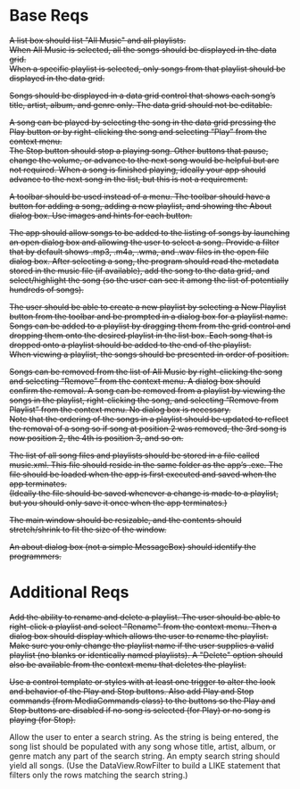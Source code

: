 # Base Reqs
~~A list box should list "All Music" and all playlists.  
When All Music is selected, all the songs should be displayed in the data grid.  
When a specific playlist is selected, only songs from that playlist should be displayed in the data grid.~~

~~Songs should be displayed in a data grid control that shows each song’s title, artist, album, and genre only. 
The data grid should not be editable.~~

~~A song can be played by selecting the song in the data grid pressing the Play button 
or by right-clicking the song and selecting “Play” from the context menu.  
The Stop button should stop a playing song.  Other buttons that pause, change the volume,
or advance to the next song would be helpful but are not required.  When a song is finished playing,
ideally your app should advance to the next song in the list, but this is not a requirement.~~

~~A toolbar should be used instead of a menu. The toolbar should have a button for adding a song, 
adding a new playlist, and showing the About dialog box. Use images and hints for each button.~~

~~The app should allow songs to be added to the listing of songs by launching an open dialog box
and allowing the user to select a song.  Provide a filter that by default shows
.mp3, .m4a, .wma, and .wav files in the open file dialog box.  After selecting a song,
the program should read the metadata stored in the music file (if available),
add the song to the data grid, and select/highlight the song (so the user can see it among the list of potentially hundreds of songs).~~  

~~The user should be able to create a new playlist by selecting a New Playlist button from the toolbar
and be prompted in a dialog box for a playlist name. Songs can be added to a playlist by dragging them
from the grid control and dropping them onto the desired playlist in the list box. 
Each song that is dropped onto a playlist should be added to the end of the playlist.  
When viewing a playlist, the songs should be presented in order of position.~~  

~~Songs can be removed from the list of All Music by right-clicking the song and selecting “Remove” from the context menu.
A dialog box should confirm the removal. A song can be removed from a playlist by viewing the songs in the playlist, 
right-clicking the song, and selecting “Remove from Playlist” from the context menu.  No dialog box is necessary.  
Note that the ordering of the songs in a playlist should be updated to reflect the removal of a song so if song at 
position 2 was removed, the 3rd song is now position 2, the 4th is position 3, and so on.~~

~~The list of all song files and playlists should be stored in a file called music.xml. 
This file should reside in the same folder as the app’s .exe. 
The file should be loaded when the app is first executed and saved when the app terminates.  
(Ideally the file should be saved whenever a change is made to a playlist, but you should only save it once when the app terminates.)~~

~~The main window should be resizable, and the contents should stretch/shrink to fit the size of the window.~~

~~An about dialog box (not a simple MessageBox) should identify the programmers.~~

# Additional Reqs
~~Add the ability to rename and delete a playlist.  The user should be able to right-click a playlist 
and select "Rename" from the context menu.  Then a dialog box should display which allows the user to rename the playlist. 
Make sure you only change the playlist name if the user supplies a valid playlist (no blanks or identically named playlists). 
A "Delete" option should also be available from the context menu that deletes the playlist.~~

~~Use a control template or styles with at least one trigger to alter the look and behavior of the Play and Stop buttons. 
Also add Play and Stop commands (from MediaCommands class) to the buttons so the Play
and Stop buttons are disabled if no song is selected (for Play) or no song is playing (for Stop).~~

Allow the user to enter a search string. As the string is being entered, the song list should be populated
with any song whose title, artist, album, or genre match any part of the search string. 
An empty search string should yield all songs. (Use the DataView.RowFilter to build a LIKE statement 
that filters only the rows matching the search string.)
